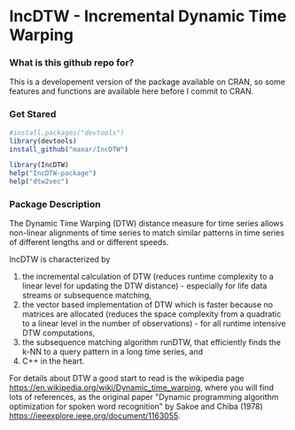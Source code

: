 # IncDTW - Incremental Dynamic Time Warping


### What is this github repo for?
This is a developement version of the package available on CRAN, so some features and functions are available here before I commit to CRAN.

### Get Stared
```R
#install.packages("devtools")
library(devtools)
install_github("maxar/IncDTW")

library(IncDTW)
help("IncDTW-package")
help("dtw2vec")
```

### Package Description
The Dynamic Time Warping (DTW) distance measure for time series allows non-linear alignments of 
time series to match similar patterns in time series of different lengths and or different speeds. 

IncDTW is characterized by 

1. the incremental calculation of DTW (reduces runtime complexity to a linear level for 
updating the DTW distance) - especially for life data streams or subsequence matching, 
2. the vector based implementation of DTW which is faster because 
no matrices are allocated (reduces the space complexity from a quadratic to a linear level in the number of observations) - for all
runtime intensive DTW computations, 
3. the subsequence matching algorithm runDTW, that efficiently finds the k-NN to a query pattern in a long time series, and 
4. C++ in the heart. 

For details about DTW a good start to read is the wikipedia page <https://en.wikipedia.org/wiki/Dynamic_time_warping>, where
you will find lots of references, as the original paper "Dynamic programming algorithm optimization for spoken word recognition"
by Sakoe and Chiba (1978) <https://ieeexplore.ieee.org/document/1163055>.


